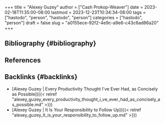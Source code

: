 +++
title = "Alexey Guzey"
author = ["Cash Prokop-Weaver"]
date = 2023-02-18T11:35:00-08:00
lastmod = 2023-12-23T10:34:34-08:00
tags = ["hastodo", "person", "hastodo", "person"]
categories = ["hastodo", "person"]
draft = false
slug = "a0155ece-92f2-4e9c-a9e6-c43c6ad86a20"
+++

## Bibliography {#bibliography}

## References

<style>.csl-entry{text-indent: -1.5em; margin-left: 1.5em;}</style><div class="csl-bib-body">
</div>



## Backlinks {#backlinks}

-   [Alexey Guzey | Every Productivity Thought I've Ever Had, as Concisely as Possible]({{< relref "alexey_guzey_every_productivity_thought_i_ve_ever_had_as_concisely_as_possible.md" >}})
-   [Alexey Guzey | It Is Your Responsibility to Follow Up]({{< relref "alexey_guzey_it_is_your_responsibility_to_follow_up.md" >}})
